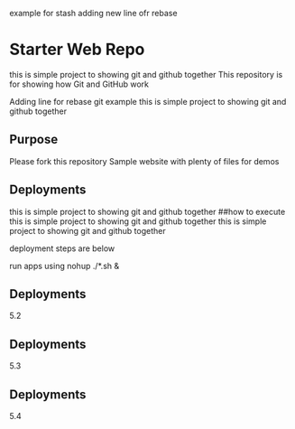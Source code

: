 example for stash
adding new line ofr rebase
# Starter Web Repo
this is simple project to showing git and github together 
This repository is for showing how Git and GitHub work

Adding line for rebase git example
this is simple project to showing git and github together 
## Purpose
Please fork this repository
Sample website with plenty of files for demos

## Deployments 
this is simple project to showing git and github together 
##how to execute
this is simple project to showing git and github together 
this is simple project to showing git and github together 


deployment steps are below

run apps using nohup ./*.sh &
## Deployments 
5.2
## Deployments 
5.3
## Deployments 
5.4
